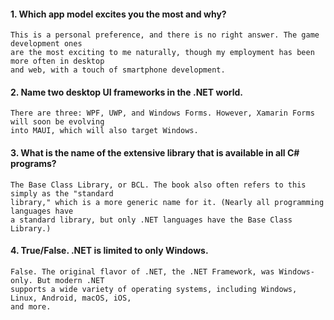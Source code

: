 #### 1.	Which app model excites you the most and why?

	This is a personal preference, and there is no right answer. The game development ones
	are the most exciting to me naturally, though my employment has been more often in desktop
	and web, with a touch of smartphone development.

#### 2.	Name two desktop UI frameworks in the .NET world.

	There are three: WPF, UWP, and Windows Forms. However, Xamarin Forms will soon be evolving
	into MAUI, which will also target Windows.

#### 3.	What is the name of the extensive library that is available in all C# programs?

	The Base Class Library, or BCL. The book also often refers to this simply as the "standard
	library," which is a more generic name for it. (Nearly all programming languages have
	a standard library, but only .NET languages have the Base Class Library.)

#### 4.	True/False. .NET is limited to only Windows.

	False. The original flavor of .NET, the .NET Framework, was Windows-only. But modern .NET
	supports a wide variety of operating systems, including Windows, Linux, Android, macOS, iOS,
	and more.